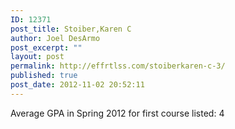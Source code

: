 ```yaml
---
ID: 12371
post_title: Stoiber,Karen C
author: Joel DesArmo
post_excerpt: ""
layout: post
permalink: http://effrtlss.com/stoiberkaren-c-3/
published: true
post_date: 2012-11-02 20:52:11
---
```

<p>Average GPA in Spring 2012 for first course listed: 4</p>
